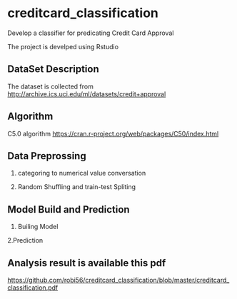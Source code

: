 # creditcard_classification
Develop a classifier for predicating Credit  Card Approval 

The project is develped using Rstudio 

## DataSet Description 
The dataset is collected from  http://archive.ics.uci.edu/ml/datasets/credit+approval

## Algorithm 
C5.0 algorithm 
https://cran.r-project.org/web/packages/C50/index.html


## Data Preprossing 
1. categoring to numerical value conversation

2. Random Shuffling and train-test Spliting 

## Model Build and Prediction

1. Builing Model 

2.Prediction 

## Analysis result is available this pdf

https://github.com/robi56/creditcard_classification/blob/master/creditcard_classification.pdf


